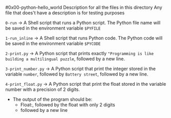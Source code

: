 #0x00-python-hello_world
Description for all the files in this directory
Any file that does't have a description is for testing purposes


`0-run` -> A Shell script that runs a Python script.
The Python file name will be saved in the environment variable `$PYFILE`

`1-run_inline` -> A Shell script that runs Python code.
The Python code will be saved in the environment variable `$PYCODE`

`2-print.py` -> A Python script that prints exactly `"Programming is like building a multilingual puzzle`, followed by a new line.

`3-print_number.py` -> A Python script that print the integer stored in the variable `number`, followed by `Battery street`, followed by a new line.

`4-print_float.py` -> A Python script that  print the float stored in the variable number with a precision of 2 digits.
- The output of the program should be:
	- Float:, followed by the float with only 2 digits
	- followed by a new line

